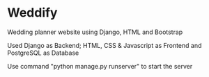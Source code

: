 # Weddify
Wedding planner website using Django, HTML and Bootstrap

Used Django as Backend; HTML, CSS & Javascript as Frontend and PostgreSQL as Database

Use command "python manage.py runserver" to start the server
